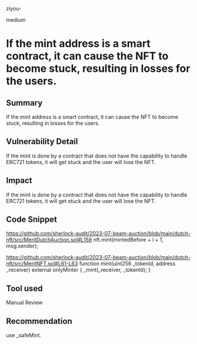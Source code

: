 ziyou-

medium

# If the mint address is a smart contract, it can cause the NFT to become stuck, resulting in losses for the users.

## Summary
If the mint address is a smart contract, it can cause the NFT to become stuck, resulting in losses for the users.

## Vulnerability Detail
If the mint is done by a contract that does not have the capability to handle ERC721 tokens, it will get stuck and the user will lose the NFT.

## Impact
If the mint is done by a contract that does not have the capability to handle ERC721 tokens, it will get stuck and the user will lose the NFT.

## Code Snippet
https://github.com/sherlock-audit/2023-07-beam-auction/blob/main/dutch-nft/src/MeritDutchAuction.sol#L158
 nft.mint(mintedBefore + i + 1, msg.sender);

https://github.com/sherlock-audit/2023-07-beam-auction/blob/main/dutch-nft/src/MeritNFT.sol#L61-L63
    function mint(uint256 _tokenId, address _receiver) external onlyMinter {
        _mint(_receiver, _tokenId);
    }

## Tool used

Manual Review

## Recommendation
use _safeMint.